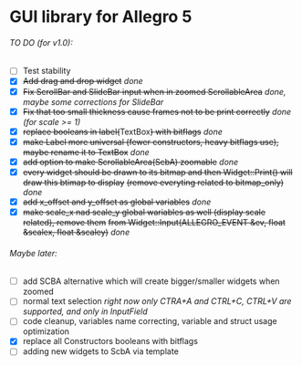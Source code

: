 # GUI library for Allegro 5

###### TO DO (for v1.0):
  - [ ] Test stability
  - [x] ~~Add drag and drop widget~~ *done*	
  - [x] ~~Fix ScrollBar and SlideBar input when in zoomed ScrollableArea~~ *done, maybe some corrections for SlideBar*
  - [x] ~~Fix that too small thickness cause frames not to be print correctly~~ *done (for scale >= 1)*
  - [x] ~~replace booleans in label(~~TextBox~~) with bitflags~~ *done*
  - [x] ~~make Label more universal (fewer constructors, heavy bitflags use), maybe rename it to TextBox~~ *done*
  - [x] ~~add option to make ScrollableArea(ScbA) zoomable~~ *done*
  - [x] ~~every widget should be drawn to its bitmap and then Widget::Print() will draw this btimap to display~~
        ~~(remove everyting related to bitmap_only)~~ *done*
  - [x] ~~add x_offset and y_offset as global variables~~ *done*
  - [x] ~~make scale_x nad scale_y global wariables as well (display scale related), remove them~~
        ~~from Widget::Input(ALLEGRO_EVENT &ev, float &scalex, float &scaley)~~ *done* 

###### Maybe later:
  - [ ] add SCBA alternative which will create bigger/smaller widgets when zoomed
  - [ ] normal text selection *right now only CTRA+A and CTRL+C, CTRL+V are supported, and only in InputField*
  - [ ] code cleanup, variables name correcting, variable and struct usage optimization 
  - [x] replace all Constructors booleans with bitflags
  - [ ] adding new widgets to ScbA via template
